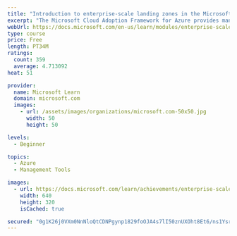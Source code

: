 ```yaml
---
title: "Introduction to enterprise-scale landing zones in the Microsoft Cloud Adoption Framework for Azure"
excerpt: "The Microsoft Cloud Adoption Framework for Azure provides many landing zone options. In this module, we'll focus on enterprise-scale landing zones."
webUrl: https://docs.microsoft.com/en-us/learn/modules/enterprise-scale-introduction/
type: course
price: Free
length: PT34M
ratings:
  count: 359
  average: 4.713092
heat: 51

provider:
  name: Microsoft Learn
  domain: microsoft.com
  images:
    - url: /assets/images/organizations/microsoft.com-50x50.jpg
      width: 50
      height: 50

levels:
  - Beginner

topics:
  - Azure
  - Management Tools

images:
  - url: https://docs.microsoft.com/learn/achievements/enterprise-scale-introduction-social.png
    width: 640
    height: 320
    isCached: true

secured: "0g1K26j0VXm0NnNloQtCDNPgynp1829foOJA4s7lI50znUXOht8Et6/ns1Ysr1o+/XZAGKUZy1AtRDAys2EIBmdbwxL+h0Hatw4RK9g/5jVy3snY5P5AMkvrNZquu/TuMzRhhbEkRwf8dGGBx/OojhoSSUJLXQHtD8dvauql3oOTCUjy+x0YYl/pAnBY1lyujlx5WHkuaF1jNGMgTjvqBfpfMZ7A2KgS8Jh2dc0JHVxq84CwfB4tVR2tPQP19msid8Q0StQg7d8cKlSU7nZYAzlkQ0voEWUgCbUdYrMLclfSG0Mzx24W6nOdZd7bsvx3iD262wjLp2WtJtGUCqvGdj/UO4SwUL9WZhSRzUELqwkebVHHg/OzrssbdjVNJAx6PmquM0tFIfxuDS/q10FSqlw+KS1HwSgL2Vm1yMWayVc=;4Ipald3bH2dvpVZv8F7oQA=="
---
```



